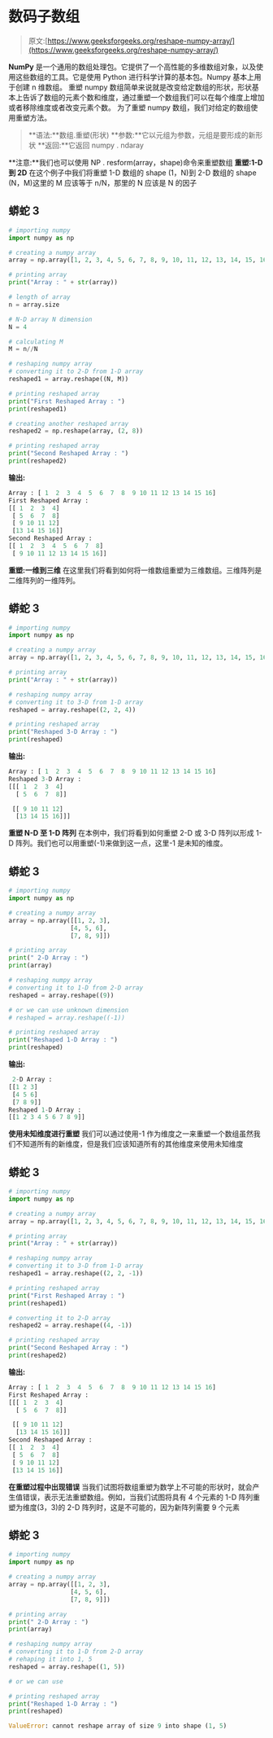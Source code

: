 # 数码子数组

> 原文:[https://www.geeksforgeeks.org/reshape-numpy-array/](https://www.geeksforgeeks.org/reshape-numpy-array/)

**NumPy** 是一个通用的数组处理包。它提供了一个高性能的多维数组对象，以及使用这些数组的工具。它是使用 Python 进行科学计算的基本包。Numpy 基本上用于创建 n 维数组。
重塑 numpy 数组简单来说就是改变给定数组的形状，形状基本上告诉了数组的元素个数和维度，通过重塑一个数组我们可以在每个维度上增加或者移除维度或者改变元素个数。
为了重塑 numpy 数组，我们对给定的数组使用重塑方法。

> **语法:**数组.重塑(形状)
> **参数:**它以元组为参数，元组是要形成的新形状
> **返回:**它返回 numpy . ndaray

**注意:**我们也可以使用 NP . resform(array，shape)命令来重塑数组
**重塑:1-D 到 2D**
在这个例子中我们将重塑 1-D 数组的 shape (1，N)到 2-D 数组的 shape (N，M)这里的 M 应该等于 n/N，那里的 N 应该是 N 的因子

## 蟒蛇 3

```py
# importing numpy
import numpy as np

# creating a numpy array
array = np.array([1, 2, 3, 4, 5, 6, 7, 8, 9, 10, 11, 12, 13, 14, 15, 16])

# printing array
print("Array : " + str(array))

# length of array
n = array.size

# N-D array N dimension
N = 4

# calculating M
M = n//N

# reshaping numpy array
# converting it to 2-D from 1-D array
reshaped1 = array.reshape((N, M))

# printing reshaped array
print("First Reshaped Array : ")
print(reshaped1)

# creating another reshaped array
reshaped2 = np.reshape(array, (2, 8))

# printing reshaped array
print("Second Reshaped Array : ")
print(reshaped2)
```

**输出:**

```py
Array : [ 1  2  3  4  5  6  7  8  9 10 11 12 13 14 15 16]
First Reshaped Array : 
[[ 1  2  3  4]
 [ 5  6  7  8]
 [ 9 10 11 12]
 [13 14 15 16]]
Second Reshaped Array : 
[[ 1  2  3  4  5  6  7  8]
 [ 9 10 11 12 13 14 15 16]]
```

**重塑:一维到三维**
在这里我们将看到如何将一维数组重塑为三维数组。三维阵列是二维阵列的一维阵列。

## 蟒蛇 3

```py
# importing numpy
import numpy as np

# creating a numpy array
array = np.array([1, 2, 3, 4, 5, 6, 7, 8, 9, 10, 11, 12, 13, 14, 15, 16])

# printing array
print("Array : " + str(array))

# reshaping numpy array
# converting it to 3-D from 1-D array
reshaped = array.reshape((2, 2, 4))

# printing reshaped array
print("Reshaped 3-D Array : ")
print(reshaped)
```

**输出:**

```py
Array : [ 1  2  3  4  5  6  7  8  9 10 11 12 13 14 15 16]
Reshaped 3-D Array : 
[[[ 1  2  3  4]
  [ 5  6  7  8]]

 [[ 9 10 11 12]
  [13 14 15 16]]]
```

**重塑 N-D 至 1-D 阵列**
在本例中，我们将看到如何重塑 2-D 或 3-D 阵列以形成 1-D 阵列。我们也可以用重塑(-1)来做到这一点，这里-1 是未知的维度。

## 蟒蛇 3

```py
# importing numpy
import numpy as np

# creating a numpy array
array = np.array([[1, 2, 3],
                 [4, 5, 6],
                 [7, 8, 9]])

# printing array
print(" 2-D Array : ")
print(array)

# reshaping numpy array
# converting it to 1-D from 2-D array
reshaped = array.reshape((9))

# or we can use unknown dimension
# reshaped = array.reshape((-1))

# printing reshaped array
print("Reshaped 1-D Array : ")
print(reshaped)
```

**输出:**

```py
 2-D Array : 
[[1 2 3]
 [4 5 6]
 [7 8 9]]
Reshaped 1-D Array : 
[[1 2 3 4 5 6 7 8 9]]
```

**使用未知维度进行重塑**
我们可以通过使用-1 作为维度之一来重塑一个数组虽然我们不知道所有的新维度，但是我们应该知道所有的其他维度来使用未知维度

## 蟒蛇 3

```py
# importing numpy
import numpy as np

# creating a numpy array
array = np.array([1, 2, 3, 4, 5, 6, 7, 8, 9, 10, 11, 12, 13, 14, 15, 16])

# printing array
print("Array : " + str(array))

# reshaping numpy array
# converting it to 3-D from 1-D array
reshaped1 = array.reshape((2, 2, -1))

# printing reshaped array
print("First Reshaped Array : ")
print(reshaped1)

# converting it to 2-D array
reshaped2 = array.reshape((4, -1))

# printing reshaped array
print("Second Reshaped Array : ")
print(reshaped2)
```

**输出:**

```py
Array : [ 1  2  3  4  5  6  7  8  9 10 11 12 13 14 15 16]
First Reshaped Array : 
[[[ 1  2  3  4]
  [ 5  6  7  8]]

 [[ 9 10 11 12]
  [13 14 15 16]]]
Second Reshaped Array : 
[[ 1  2  3  4]
 [ 5  6  7  8]
 [ 9 10 11 12]
 [13 14 15 16]]
```

**在重塑过程中出现错误**
当我们试图将数组重塑为数学上不可能的形状时，就会产生值错误，表示无法重塑数组。例如，当我们试图将具有 4 个元素的 1-D 阵列重塑为维度(3，3)的 2-D 阵列时，这是不可能的，因为新阵列需要 9 个元素

## 蟒蛇 3

```py
# importing numpy
import numpy as np

# creating a numpy array
array = np.array([[1, 2, 3],
                 [4, 5, 6],
                 [7, 8, 9]])

# printing array
print(" 2-D Array : ")
print(array)

# reshaping numpy array
# converting it to 1-D from 2-D array
# rehaping it into 1, 5
reshaped = array.reshape((1, 5))

# or we can use

# printing reshaped array
print("Reshaped 1-D Array : ")
print(reshaped)
```

```py
ValueError: cannot reshape array of size 9 into shape (1, 5)
```